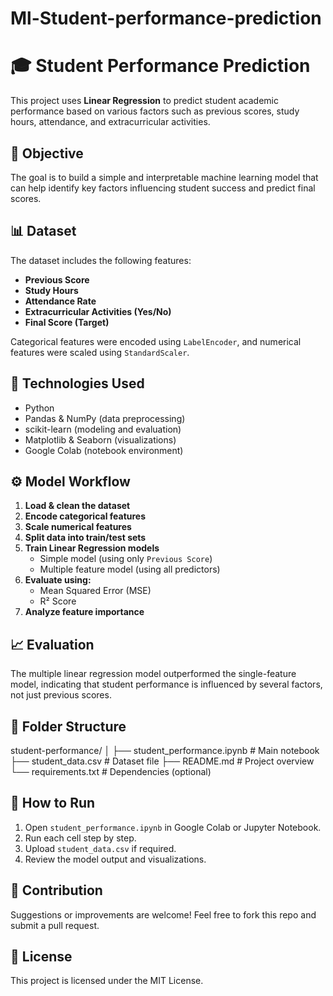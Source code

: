 # Ml-Student-performance-prediction
# 🎓 Student Performance Prediction

This project uses **Linear Regression** to predict student academic performance based on various factors such as previous scores, study hours, attendance, and extracurricular activities.

## 📌 Objective

The goal is to build a simple and interpretable machine learning model that can help identify key factors influencing student success and predict final scores.

## 📊 Dataset

The dataset includes the following features:

- **Previous Score**
- **Study Hours**
- **Attendance Rate**
- **Extracurricular Activities (Yes/No)**
- **Final Score (Target)**

Categorical features were encoded using `LabelEncoder`, and numerical features were scaled using `StandardScaler`.

## 🔧 Technologies Used

- Python
- Pandas & NumPy (data preprocessing)
- scikit-learn (modeling and evaluation)
- Matplotlib & Seaborn (visualizations)
- Google Colab (notebook environment)

## ⚙️ Model Workflow

1. **Load & clean the dataset**
2. **Encode categorical features**
3. **Scale numerical features**
4. **Split data into train/test sets**
5. **Train Linear Regression models**
   - Simple model (using only `Previous Score`)
   - Multiple feature model (using all predictors)
6. **Evaluate using:**
   - Mean Squared Error (MSE)
   - R² Score
7. **Analyze feature importance**

## 📈 Evaluation

The multiple linear regression model outperformed the single-feature model, indicating that student performance is influenced by several factors, not just previous scores.

## 📁 Folder Structure

student-performance/
│
├── student_performance.ipynb # Main notebook
├── student_data.csv # Dataset file
├── README.md # Project overview
└── requirements.txt # Dependencies (optional)


## 🚀 How to Run

1. Open `student_performance.ipynb` in Google Colab or Jupyter Notebook.
2. Run each cell step by step.
3. Upload `student_data.csv` if required.
4. Review the model output and visualizations.

## 🙌 Contribution

Suggestions or improvements are welcome! Feel free to fork this repo and submit a pull request.

## 📄 License

This project is licensed under the MIT License.
